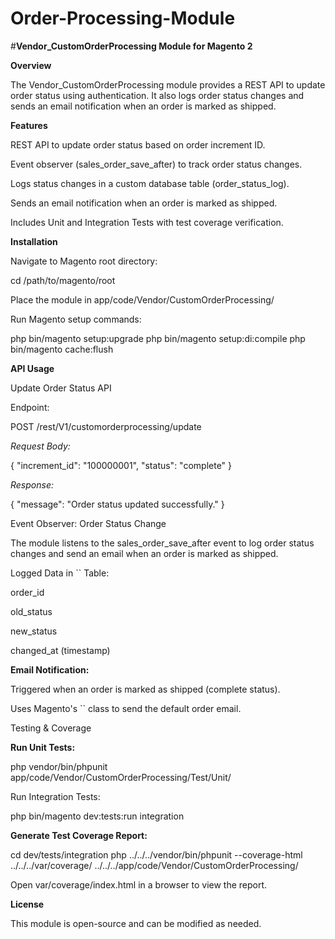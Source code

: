 # Order-Processing-Module
#**Vendor_CustomOrderProcessing Module for Magento 2**

**Overview**

The Vendor_CustomOrderProcessing module provides a REST API to update order status using authentication. It also logs order status changes and sends an email notification when an order is marked as shipped.

**Features**

REST API to update order status based on order increment ID.

Event observer (sales_order_save_after) to track order status changes.

Logs status changes in a custom database table (order_status_log).

Sends an email notification when an order is marked as shipped.

Includes Unit and Integration Tests with test coverage verification.

**Installation**

Navigate to Magento root directory:

cd /path/to/magento/root

Place the module in app/code/Vendor/CustomOrderProcessing/

Run Magento setup commands:

php bin/magento setup:upgrade
php bin/magento setup:di:compile
php bin/magento cache:flush

**API Usage**

Update Order Status API

Endpoint:

POST /rest/V1/customorderprocessing/update

_Request Body:_

{
    "increment_id": "100000001",
    "status": "complete"
}

_Response:_

{
    "message": "Order status updated successfully."
}

Event Observer: Order Status Change

The module listens to the sales_order_save_after event to log order status changes and send an email when an order is marked as shipped.

Logged Data in `` Table:

order_id

old_status

new_status

changed_at (timestamp)

**Email Notification:**

Triggered when an order is marked as shipped (complete status).

Uses Magento's `` class to send the default order email.

Testing & Coverage

**Run Unit Tests:**

php vendor/bin/phpunit app/code/Vendor/CustomOrderProcessing/Test/Unit/

Run Integration Tests:

php bin/magento dev:tests:run integration

**Generate Test Coverage Report:**

cd dev/tests/integration
php ../../../vendor/bin/phpunit --coverage-html ../../../var/coverage/ ../../../app/code/Vendor/CustomOrderProcessing/

Open var/coverage/index.html in a browser to view the report.

**License**

This module is open-source and can be modified as needed.
